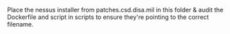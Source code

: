 Place the nessus installer from patches.csd.disa.mil in this folder & audit the Dockerfile and script in scripts to ensure they're pointing to the correct filename.